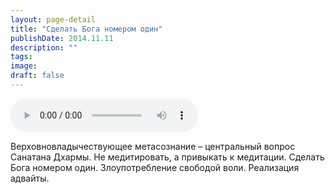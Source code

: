 ```yaml
---
layout: page-detail
title: "Сделать Бога номером один"
publishDate: 2014.11.11
description: ""
tags:
image:
draft: false
---
```


<audio title="2014.11.11 - Сделать Бога номером один.mp3" src="https://filer-api.advayta.org/v1.0/public/files/74391" controls=""></audio>

 Верховновладычествующее метасознание – центральный вопрос Санатана Дхармы. Не медитировать, а привыкать к медитации. Сделать Бога номером один. Злоупотребление свободой воли. Реализация адвайты. 

  
